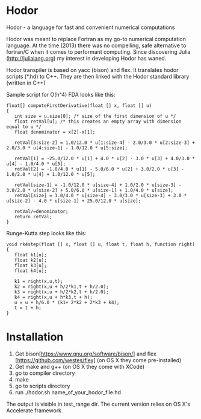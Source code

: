 # Hodor
Hodor - a language for fast and convenient numerical computations

Hodor was meant to replace Fortran as my go-to numerical computation language. 
At the time (2013) there was no compelling, safe alternative to fortran/C when it comes to performant computing.
Since discovering Julia (http://julialang.org) my interest in developing Hodor has waned.

Hodor transpiler is based on yacc (bison) and flex. 
It translates hodor scripts (*.hd) to C++. They are then linked with the Hodor standard library (written in C++) 

Sample script for O(h^4) FDA looks like this:
```
float[] computeFirstDerivative(float [] x, float [] u)
{
   int size = u.size[0]; /* size of the first dimension of u */
   float retVal[u]; /* this creates an empty array with dimension equal to u */
   float denominator = x[2]-x[1];

   retVal[3:size-2] = 1.0/12.0 * u[1:size-4] - 2.0/3.0 * u[2:size-3] + 2.0/3.0 * u[4:size-1] - 1.0/12.0 * u[5:size];

   retVal[1] = -25.0/12.0 * u[1] + 4.0 * u[2] - 3.0 * u[3] + 4.0/3.0 * u[4] - 1.0/4.0 * u[5];
   retVal[2] = -1.0/4.0 * u[1] - 5.0/6.0 * u[2] + 3.0/2.0 * u[3] - 1.0/2.0 * u[4] + 1.0/12.0 * u[5];

   retVal[size-1] = -1.0/12.0 * u[size-4] + 1.0/2.0 * u[size-3] - 3.0/2.0 * u[size-2] + 5.0/6.0 * u[size-1] + 1.0/4.0 * u[size];
   retVal[size] = 1.0/4.0 * u[size-4] - 3.0/3.0 * u[size-3] + 3.0 * u[size-2] - 4.0 * u[size-1] + 25.0/12.0 * u[size];

   retVal/=denominator;
   return retVal;
}
```
Runge-Kutta step looks like this:
```
void rk4step(float [] x, float [] u, float t, float h, function right)
{
   float k1[u];
   float k2[u];
   float k3[u];
   float k4[u];

   k1 = right(x,u,t);
   k2 = right(x,u + h/2*k1,t + h/2.0);
   k3 = right(x,u + h/2*k2,t + h/2.0);
   k4 = right(x,u + h*k3,t + h);
   u = u + h/6.0 * (k1+ 2*k2 + 2*k3 + k4);
   t = t + h;
}
```

# Installation

1. Get bison[https://www.gnu.org/software/bison/] and flex [https://github.com/westes/flex] (on OS X they come pre-installed)
2. Get make and g++ (on OS X they come with XCode)
2. go to compiler directory
3. make
4. go to scripts directory
5. run ./hodor.sh name_of_your_hodor_file.hd

The output is visible in test_range dir.
The current version relies on OS X's Accelerate framework.
